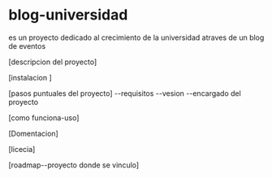 # blog-universidad
es un proyecto dedicado al crecimiento de la universidad  atraves de un blog de eventos

[descripcion del proyecto]

[instalacion ]

[pasos puntuales del proyecto]
--requisitos
--vesion 
--encargado del proyecto

[como funciona-uso]

[Domentacion]

[licecia]

[roadmap--proyecto donde se vinculo]
